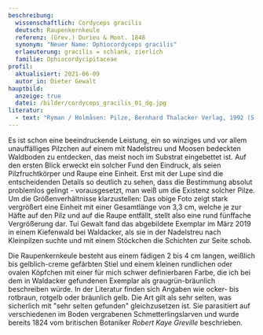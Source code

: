 ```yaml
---
beschreibung:
  wissenschaftlich: Cordyceps gracilis
  deutsch: Raupenkernkeule
  referenz: (Grev.) Durieu & Mont. 1848
  synonym: "Neuer Name: Ophiocordyceps gracilis"
  erlaeuterung: gracilis = schlank, zierlich
  familie: Ophiocordycipitaceae
profil:
  aktualisiert: 2021-06-09
  autor_in: Dieter Gewalt
hauptbild:
  anzeige: true
  datei: /bilder/cordyceps_gracilis_01_dg.jpg
literatur:
  - text: "Ryman / Holmåsen: Pilze, Bernhard Thalacker Verlag, 1992 (S. 661ff)"
---
```

Es ist schon eine beeindruckende Leistung, ein so winziges und vor allem unauffälliges Pilzchen auf einem mit Nadelstreu und Moosen bedeckten Waldboden zu entdecken, das meist noch im Substrat eingebettet ist. Auf den ersten Blick erweckt ein solcher Fund den Eindruck, als seien Pilzfruchtkörper und Raupe eine Einheit. Erst mit der Lupe sind die entscheidenden Details so deutlich zu sehen, dass die Bestimmung absolut problemlos gelingt - vorausgesetzt, man weiß um die Existenz solcher Pilze. Um die Größenverhältnisse klarzustellen: Das obige Foto zeigt stark vergrößert eine Einheit mit einer Gesamtlänge von 3,3 cm, welche je zur Häfte auf den Pilz und auf die Raupe entfällt, stellt also eine rund fünffache Vergrößerung dar. Tui Gewalt fand das abgebildete Exemplar im März 2019 in einem Kiefenwald bei Waldacker, als sie in der Nadelstreu nach Kleinpilzen suchte und mit einem Stöckchen die Schichten zur Seite schob. 

Die Raupenkernkeule besteht aus einem fädigen 2 bis 4 cm langen, weißlich bis gelblich-creme gefärbten Stiel und einem kleinen rundlichen oder ovalen Köpfchen mit einer für mich schwer definierbaren Farbe, die ich bei dem in Waldacker gefundenen Exemplar als graugrün-bräunlich beschreiben würde. In der Literatur finden sich Angaben wie ocker- bis rotbraun, rotgelb oder bräunlich gelb. Die Art gilt als sehr selten, was sicherlich mit "sehr selten gefunden" gleichzusetzen ist. Sie parasitiert auf verschiedenen im Boden vergrabenen Schmetterlingslarven und wurde bereits 1824 vom britischen Botaniker *Robert Kaye Greville* beschrieben.